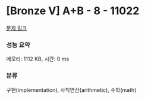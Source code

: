 # [Bronze V] A+B - 8 - 11022 

[문제 링크](https://www.acmicpc.net/problem/11022) 

### 성능 요약

메모리: 1112 KB, 시간: 0 ms

### 분류

구현(implementation), 사칙연산(arithmetic), 수학(math)

